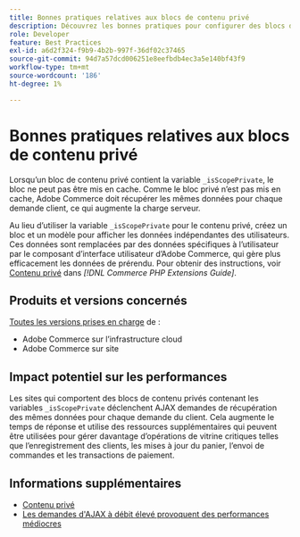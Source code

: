 ```yaml
---
title: Bonnes pratiques relatives aux blocs de contenu privé
description: Découvrez les bonnes pratiques pour configurer des blocs de contenu privés afin d’optimiser les performances du storefront.
role: Developer
feature: Best Practices
exl-id: a6d2f324-f9b9-4b2b-997f-36df02c37465
source-git-commit: 94d7a57dcd006251e8eefbdb4ec3a5e140bf43f9
workflow-type: tm+mt
source-wordcount: '186'
ht-degree: 1%

---
```


# Bonnes pratiques relatives aux blocs de contenu privé

Lorsqu’un bloc de contenu privé contient la variable `_isScopePrivate`, le bloc ne peut pas être mis en cache. Comme le bloc privé n’est pas mis en cache, Adobe Commerce doit récupérer les mêmes données pour chaque demande client, ce qui augmente la charge serveur.

Au lieu d’utiliser la variable `_isScopePrivate` pour le contenu privé, créez un bloc et un modèle pour afficher les données indépendantes des utilisateurs. Ces données sont remplacées par des données spécifiques à l’utilisateur par le composant d’interface utilisateur d’Adobe Commerce, qui gère plus efficacement les données de prérendu. Pour obtenir des instructions, voir [Contenu privé](https://developer.adobe.com/commerce/php/development/cache/page/private-content/) dans _[!DNL Commerce PHP Extensions Guide]_.

## Produits et versions concernés

[Toutes les versions prises en charge](../../../release/versions.md) de :

- Adobe Commerce sur l’infrastructure cloud
- Adobe Commerce sur site

## Impact potentiel sur les performances

Les sites qui comportent des blocs de contenu privés contenant les variables `_isScopePrivate` déclenchent AJAX demandes de récupération des mêmes données pour chaque demande du client. Cela augmente le temps de réponse et utilise des ressources supplémentaires qui peuvent être utilisées pour gérer davantage d’opérations de vitrine critiques telles que l’enregistrement des clients, les mises à jour du panier, l’envoi de commandes et les transactions de paiement.

## Informations supplémentaires

- [Contenu privé](../../../performance/configuration.md#client-side-optimization-settings)
- [Les demandes d&#39;AJAX à débit élevé provoquent des performances médiocres](https://experienceleague.adobe.com/docs/commerce-knowledge-base/kb/troubleshooting/miscellaneous/high-throughput-ajax-requests-cause-poor-performance.html?lang=fr)
